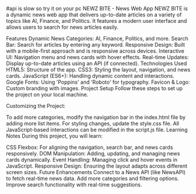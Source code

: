 #api is slow so try it on your pc 
NEWZ BITE - News Web App
NEWZ BITE is a dynamic news web app that delivers up-to-date articles on a variety of topics like AI, Finance, and Politics. It features a modern user interface and allows users to search for news articles easily.

Features
Dynamic News Categories: AI, Finance, Politics, and more.
Search Bar: Search for articles by entering any keyword.
Responsive Design: Built with a mobile-first approach and is responsive across devices.
Interactive UI: Navigation menu and news cards with hover effects.
Real-time Updates: Display up-to-date articles using an API (if connected).
Technologies Used
HTML5: Structure of the app.
CSS3: Styling the layout, navigation, and news cards.
JavaScript (ES6+): Handling dynamic content and interactions.
Google Fonts: Using 'Poppins' and 'Roboto' for typography.
Favicon & Logo: Custom branding with images.
Project Setup
Follow these steps to set up the project on your local machine.

Customizing the Project:

To add more categories, modify the navigation bar in the index.html file by adding more list items.
For styling changes, update the style.css file.
All JavaScript-based interactions can be modified in the script.js file.
Learning Notes
During this project, you will learn:

CSS Flexbox: For aligning the navigation, search bar, and news cards responsively.
DOM Manipulation: Adding, updating, and managing news cards dynamically.
Event Handling: Managing click and hover events in JavaScript.
Responsive Design: Ensuring the layout adapts across different screen sizes.
Future Enhancements
Connect to a News API (like NewsAPI) to fetch real-time news data.
Add more categories and filtering options.
Improve search functionality with real-time suggestions.
